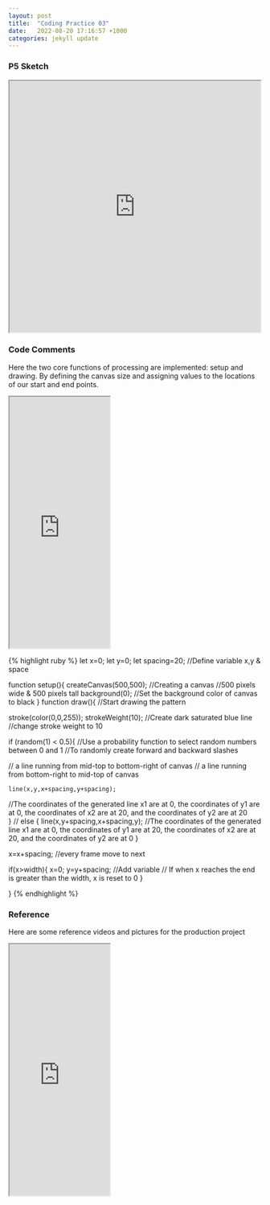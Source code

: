 ```yaml
---
layout: post
title:  "Coding Practice 03"
date:   2022-08-20 17:16:57 +1000
categories: jekyll update
---
```

### P5 Sketch
<iframe width=500 height=500 src="https://editor.p5js.org/GuiGui0v0/full/2wX_FRQzK"> </iframe>

### Code Comments
Here the two core functions of processing are implemented: setup and drawing. By defining the canvas size and assigning values to the locations of our start and end points.
<iframe width=200 height=500 src="https://www.alpharithms.com/wp-content/uploads/2049/step-1-create-a-line.jpg"> </iframe>

{% highlight ruby %}
let x=0;
let y=0;
let spacing=20;
  //Define variable x,y & space
  

function setup(){
  createCanvas(500,500);
//Creating a canvas
//500 pixels wide & 500 pixels tall
  background(0);
//Set the background color of canvas to black
}
function draw(){
//Start drawing the pattern
  
  stroke(color(0,0,255));
  strokeWeight(10);
//Create dark saturated blue line
//change stroke weight to 10 
  
  if (random(1) < 0.5){
  //Use a probability function to select random numbers between 0 and 1
  //To randomly create forward and backward slashes  
  
 // a line running from mid-top to bottom-right of canvas
 // a line running from bottom-right to mid-top of canvas 
  
    line(x,y,x+spacing,y+spacing);
//The coordinates of the generated line x1 are at 0, the coordinates of y1 are at 0, the coordinates of x2 are at 20, and the coordinates of y2 are at 20    
  }
 // 
  else {
   line(x,y+spacing,x+spacing,y);
//The coordinates of the generated line x1 are at 0, the coordinates of y1 are at 20, the coordinates of x2 are at 20, and the coordinates of y2 are at 0
  }
  
  
  x=x+spacing;
 //every frame move to next 
  
  if(x>width){
    x=0;
    y=y+spacing;
 //Add variable
 // If when x reaches the end is greater than the width, x is reset to 0 
  }
  
}
{% endhighlight %}

### Reference
Here are some reference videos and pictures for the production project
<iframe width=200 height=500 src="https://www.youtube.com/watch?v=bEyTZ5ZZxZs&t=59s"> </iframe>